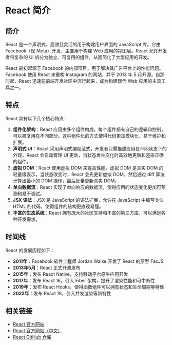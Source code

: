 # React 简介

## 简介

React 是一个声明式、高效且灵活的用于构建用户界面的 JavaScript 库。它由 Facebook（现 Meta）开发，主要用于构建 Web 应用的视图层。React 允许开发者将复杂的 UI 拆分为独立、可复用的组件，从而简化了大型应用的开发。

React 最初起源于 Facebook 的内部项目，用于解决其广告平台上的性能问题。Facebook 使用 React 来重构 Instagram 的网站，并于 2013 年 5 月开源。自那时起，React 迅速在前端开发社区中流行起来，成为构建现代 Web 应用的主流工具之一。

## 特点

React 具有以下几个核心特点：

1. **组件化架构**：React 应用由多个组件构成，每个组件都有自己的逻辑和控制，可以被复用在不同部分。这种组件化的方式使得代码更加模块化，易于维护和扩展。
2. **声明式 UI**：React 采用声明式编程范式，开发者只需描述应用在不同状态下的外观，React 会自动管理 UI 更新，当状态发生变化时高效地更新和渲染正确的组件。
3. **虚拟 DOM**：React 使用虚拟 DOM 来提高性能。虚拟 DOM 是真实 DOM 的轻量级表示，当状态改变时，React 会先更新虚拟 DOM，然后通过 diff 算法计算出最小的 DOM 操作，最后批量更新真实 DOM。
4. **单向数据流**：React 实现了单向响应的数据流，使得应用的状态变化更加可预测和易于调试。
5. **JSX 语法**：JSX 是 JavaScript 的语法扩展，允许在 JavaScript 中编写类似 HTML 的代码，使得组件的结构更直观易懂。
6. **丰富的生态系统**：React 拥有庞大的社区支持和丰富的第三方库，可以满足各种开发需求。

## 时间线

React 的发展历程如下：

- **2011年**：Facebook 软件工程师 Jordan Walke 开发了 React 的原型 FaxJS
- **2013年5月**：React 正式开源发布
- **2015年**：发布 React Native，支持移动平台原生应用开发
- **2017年**：发布 React 16，引入 Fiber 架构，提升了渲染性能和可中断性
- **2019年**：发布 React Hooks，使得函数组件可以拥有状态和生命周期等特性
- **2022年**：发布 React 18，引入并发渲染等新特性

## 相关链接

- [React 官方网站](https://react.dev/)
- [React 官方网站（中文）](https://zh-hans.react.dev/)
- [React GitHub 仓库](https://github.com/facebook/react)
